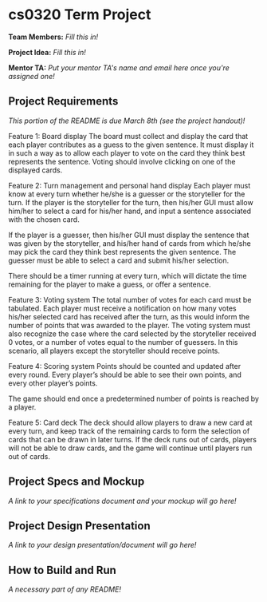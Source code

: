 # cs0320 Term Project

**Team Members:** _Fill this in!_

**Project Idea:** _Fill this in!_

**Mentor TA:** _Put your mentor TA's name and email here once you're assigned one!_

## Project Requirements
_This portion of the README is due March 8th (see the project handout)!_

Feature 1: Board display
The board must collect and display the card that each player contributes as a guess to the given sentence. It must display it in such a way as to allow each player to vote on the card they think best represents the sentence. Voting should involve clicking on one of the displayed cards.

Feature 2: Turn management and personal hand display
Each player must know at every turn whether he/she is a guesser or the storyteller for the turn. If the player is the storyteller for the turn, then his/her GUI must allow him/her to select a card for his/her hand, and input a sentence associated with the chosen card.

If the player is a guesser, then his/her GUI must display the sentence that was given by the storyteller, and his/her hand of cards from which he/she may pick the card they think best represents the given sentence. The guesser must be able to select a card and submit his/her selection.

There should be a timer running at every turn, which will dictate the time remaining for the player to make a guess, or offer a sentence.

Feature 3: Voting system
The total number of votes for each card must be tabulated. Each player must receive a notification on how many votes his/her selected card has received after the turn, as this would inform the number of points that was awarded to the player.
The voting system must also recognize the case where the card selected by the storyteller received 0 votes, or a number of votes equal to the number of guessers. In this scenario, all players except the storyteller should receive points.

Feature 4: Scoring system
Points should be counted and updated after every round. Every player’s should be able to see their own points, and every other player’s points.

The game should end once a predetermined number of points is reached by a player.

Feature 5: Card deck
The deck should allow players to draw a new card at every turn, and keep track of the remaining cards to form the selection of cards that can be drawn in later turns. If the deck runs out of cards, players will not be able to draw cards, and the game will continue until players run out of cards.

## Project Specs and Mockup
_A link to your specifications document and your mockup will go here!_

## Project Design Presentation
_A link to your design presentation/document will go here!_

## How to Build and Run
_A necessary part of any README!_
